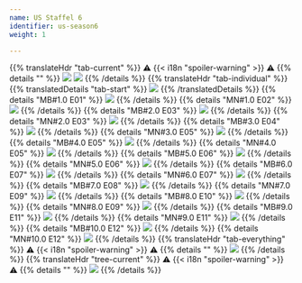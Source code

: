 ```yaml
---
name: US Staffel 6
identifier: us-season6
weight: 1

---
```

{{% translateHdr "tab-current" %}}
:warning: {{< i18n "spoiler-warning" >}} :warning:
{{% details "" %}}
![](/sim-ayto/us06/us06_tab.png)
![](/sim-ayto/us06/us06_sum.png)
{{% /details %}}
{{% translateHdr "tab-individual" %}}
{{% translatedDetails "tab-start" %}}
![](/sim-ayto/us06/us06_0.png)
{{% /translatedDetails %}}
{{% details "MB#1.0 E01" %}}
![](/sim-ayto/us06/us06_1.png)
{{% /details %}}
{{% details "MN#1.0 E02" %}}
![](/sim-ayto/us06/us06_2.png)
{{% /details %}}
{{% details "MB#2.0 E03" %}}
![](/sim-ayto/us06/us06_3.png)
{{% /details %}}
{{% details "MN#2.0 E03" %}}
![](/sim-ayto/us06/us06_4.png)
{{% /details %}}
{{% details "MB#3.0 E04" %}}
![](/sim-ayto/us06/us06_5.png)
{{% /details %}}
{{% details "MN#3.0 E05" %}}
![](/sim-ayto/us06/us06_6.png)
{{% /details %}}
{{% details "MB#4.0 E05" %}}
![](/sim-ayto/us06/us06_7.png)
{{% /details %}}
{{% details "MN#4.0 E05" %}}
![](/sim-ayto/us06/us06_8.png)
{{% /details %}}
{{% details "MB#5.0 E06" %}}
![](/sim-ayto/us06/us06_9.png)
{{% /details %}}
{{% details "MN#5.0 E06" %}}
![](/sim-ayto/us06/us06_10.png)
{{% /details %}}
{{% details "MB#6.0 E07" %}}
![](/sim-ayto/us06/us06_11.png)
{{% /details %}}
{{% details "MN#6.0 E07" %}}
![](/sim-ayto/us06/us06_12.png)
{{% /details %}}
{{% details "MB#7.0 E08" %}}
![](/sim-ayto/us06/us06_13.png)
{{% /details %}}
{{% details "MN#7.0 E09" %}}
![](/sim-ayto/us06/us06_14.png)
{{% /details %}}
{{% details "MB#8.0 E10" %}}
![](/sim-ayto/us06/us06_15.png)
{{% /details %}}
{{% details "MN#8.0 E09" %}}
![](/sim-ayto/us06/us06_16.png)
{{% /details %}}
{{% details "MB#9.0 E11" %}}
![](/sim-ayto/us06/us06_17.png)
{{% /details %}}
{{% details "MN#9.0 E11" %}}
![](/sim-ayto/us06/us06_18.png)
{{% /details %}}
{{% details "MB#10.0 E12" %}}
![](/sim-ayto/us06/us06_19.png)
{{% /details %}}
{{% details "MN#10.0 E12" %}}
![](/sim-ayto/us06/us06_20.png)
{{% /details %}}
{{% translateHdr "tab-everything" %}}
:warning: {{< i18n "spoiler-warning" >}} :warning:
{{% details "" %}}
![](/sim-ayto/us06/us06.col.png)
{{% /details %}}
{{% translateHdr "tree-current" %}}
:warning: {{< i18n "spoiler-warning" >}} :warning:
{{% details "" %}}
![](/sim-ayto/us06/us06.png)
{{% /details %}}
